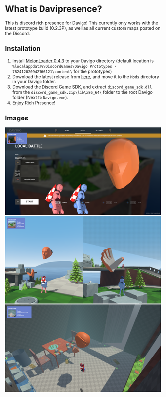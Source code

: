 # What is Davipresence?
This is discord rich presence for Davigo! This currently only works with the latest prototype build (0.2.3P), as well as all current custom maps posted on the Discord. 
## Installation
1. Install [MelonLoader 0.4.3](https://github.com/HerpDerpinstine/MelonLoader/releases/latest/download/MelonLoader.Installer.exe) to your Davigo directory (default location is `%localappdata%\DiscordGames\Davigo Prototypes - 782412020942766121\content\` for the prototypes)
2. Download the latest release from [here](https://github.com/SquirrelKiev/Davipresence/releases/download/v2.1.1/Davipresence.dll), and move it to the `Mods` directory in your Davigo folder. 
3. Download the [Discord Game SDK](https://dl-game-sdk.discordapp.net/2.5.6/discord_game_sdk.zip), and extract `discord_game_sdk.dll` from the `discord_game_sdk.zip\lib\x86_64\` folder to the root Davigo folder (Next to `Davigo.exe`). 
4. Enjoy Rich Presence!
## Images
![Menu](https://github.com/SquirrelKiev/Davipresence/blob/prototypes/ReadmeImages/Menu.png?raw=true)
![Kairos](https://github.com/SquirrelKiev/Davipresence/blob/prototypes/ReadmeImages/Kairos.png?raw=true)
![Custom Map Support](https://github.com/SquirrelKiev/Davipresence/blob/prototypes/ReadmeImages/CustomMaps.png?raw=true)
